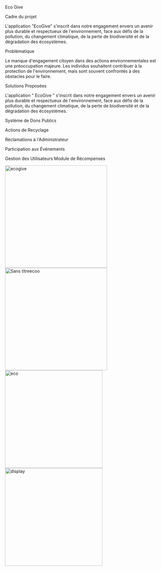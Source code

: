 Eco Give

Cadre du projet

L'application "EcoGive" s'inscrit dans notre engagement envers un avenir plus durable et respectueux de l'environnement, face aux défis de la pollution, du changement climatique, de la perte de biodiversité et de la dégradation des écosystèmes.

Problématique

Le manque d'engagement citoyen dans des actions environnementales est une préoccupation majeure. Les individus souhaitent contribuer à la protection de l'environnement, mais sont souvent confrontés à des obstacles pour le faire.

Solutions Proposées

L'application " EcoGive " s'inscrit dans notre engagement envers un avenir plus durable et respectueux de l'environnement, face aux défis de la pollution, du changement climatique, de la perte de biodiversité et de la dégradation des écosystèmes.

Système de Dons Publics

Actions de Recyclage

Réclamations à l'Administrateur

Participation aux Événements

Gestion des Utilisateurs
Module de Récompenses


<img width="334" alt="ecogive" src="https://github.com/Oumayma-cherif/Mini-Projet-Android/assets/61600395/b0411a3f-6b31-42d9-a26d-48be472d816b">
<img width="334" alt="Sans titreecoo" src="https://github.com/Oumayma-cherif/Mini-Projet-Android/assets/61600395/d6c171c3-9af1-48fd-9ff8-fce485548ed6">
<img width="319" alt="eco" src="https://github.com/Oumayma-cherif/Mini-Projet-Android/assets/61600395/2fbc1cf6-7472-419e-b47b-ea85d9b17a0e">
<img width="319" alt="display" src="https://github.com/Oumayma-cherif/Mini-Projet-Android/assets/61600395/ad1b5d92-cb9f-45f6-b58d-742b40433c8b">
